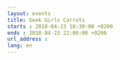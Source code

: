 ```yaml
---
layout: events
title: Geek Girls Carrots
starts : 2018-04-23 18:30:00 +0200
ends : 2018-04-23 22:00:00 +0200
url_address :
lang: en
---
```

